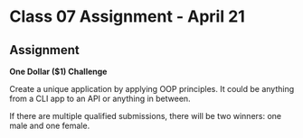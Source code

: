 # Class 07 Assignment - April 21

## Assignment

**One Dollar ($1) Challenge**

Create a unique application by applying OOP principles. It could be anything from a CLI app to an API or anything in between.

If there are multiple qualified submissions, there will be two winners: one male and one female.
